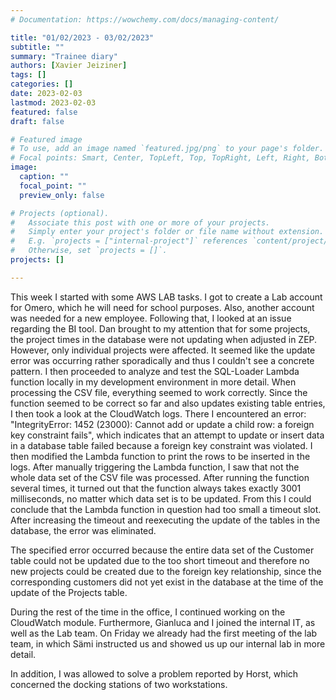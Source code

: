 ```yaml
---
# Documentation: https://wowchemy.com/docs/managing-content/

title: "01/02/2023 - 03/02/2023"
subtitle: ""
summary: "Trainee diary"
authors: [Xavier Jeiziner]
tags: []
categories: []
date: 2023-02-03
lastmod: 2023-02-03
featured: false
draft: false

# Featured image
# To use, add an image named `featured.jpg/png` to your page's folder.
# Focal points: Smart, Center, TopLeft, Top, TopRight, Left, Right, BottomLeft, Bottom, BottomRight.
image:
  caption: ""
  focal_point: ""
  preview_only: false

# Projects (optional).
#   Associate this post with one or more of your projects.
#   Simply enter your project's folder or file name without extension.
#   E.g. `projects = ["internal-project"]` references `content/project/deep-learning/index.md`.
#   Otherwise, set `projects = []`.
projects: []

---
```


This week I started with some AWS LAB tasks. I got to create a Lab account for Omero, which he will need for school purposes. Also, another account was needed for a new employee.
Following that, I looked at an issue regarding the BI tool. Dan brought to my attention that for some projects, the project times in the database were not updating when adjusted in ZEP. However, only individual projects were affected.
It seemed like the update error was occurring rather sporadically and thus I couldn't see a concrete pattern. I then proceeded to analyze and test the SQL-Loader Lambda function locally in my development environment in more detail. When processing the CSV file, everything seemed to work correctly. Since the function seemed to be correct so far and also updates existing table entries, I then took a look at the CloudWatch logs. There I encountered an error: "IntegrityError: 1452 (23000): Cannot add or update a child row: a foreign key constraint fails", which indicates that an attempt to update or insert data in a database table failed because a foreign key constraint was violated. I then modified the Lambda function to print the rows to be inserted in the logs. After manually triggering the Lambda function, I saw that not the whole data set of the CSV file was processed. After running the function several times, it turned out that the function always takes exactly 3001 milliseconds, no matter which data set is to be updated. From this I could conclude that the Lambda function in question had too small a timeout slot. After increasing the timeout and reexecuting the update of the tables in the database, the error was eliminated.

The specified error occurred because the entire data set of the Customer table could not be updated due to the too short timeout and therefore no new projects could be created due to the foreign key relationship, since the corresponding customers did not yet exist in the database at the time of the update of the Projects table.

During the rest of the time in the office, I continued working on the CloudWatch module. Furthermore, Gianluca and I joined the internal IT, as well as the Lab team. On Friday we already had the first meeting of the lab team, in which Sämi instructed us and showed us up our internal lab in more detail.

In addition, I was allowed to solve a problem reported by Horst, which concerned the docking stations of two workstations.

</p><br>
<p></p>
